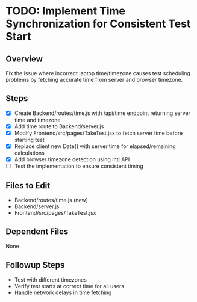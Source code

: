 # TODO: Implement Time Synchronization for Consistent Test Start

## Overview
Fix the issue where incorrect laptop time/timezone causes test scheduling problems by fetching accurate time from server and browser timezone.

## Steps
- [x] Create Backend/routes/time.js with /api/time endpoint returning server time and timezone
- [x] Add time route to Backend/server.js
- [x] Modify Frontend/src/pages/TakeTest.jsx to fetch server time before starting test
- [x] Replace client new Date() with server time for elapsed/remaining calculations
- [x] Add browser timezone detection using Intl API
- [ ] Test the implementation to ensure consistent timing

## Files to Edit
- Backend/routes/time.js (new)
- Backend/server.js
- Frontend/src/pages/TakeTest.jsx

## Dependent Files
None

## Followup Steps
- Test with different timezones
- Verify test starts at correct time for all users
- Handle network delays in time fetching
